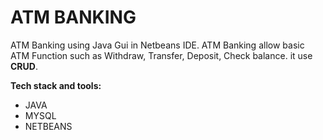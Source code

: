 # ATM BANKING
ATM Banking using Java Gui in Netbeans IDE. ATM Banking allow basic ATM Function such as Withdraw, Transfer, Deposit, Check balance. it use **CRUD**.

**Tech stack and tools:**
* JAVA
* MYSQL
* NETBEANS
